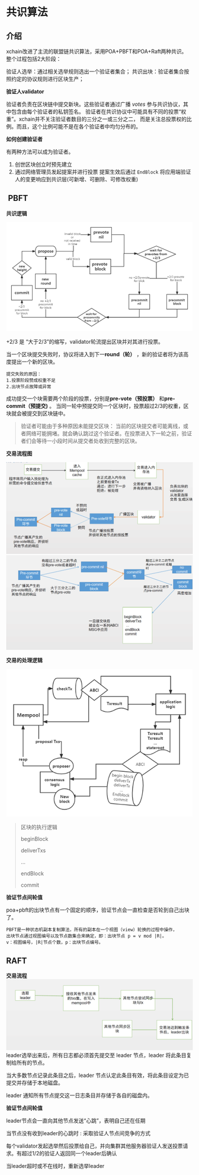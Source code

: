 # 共识算法


## 介绍
xchain改进了主流的联盟链共识算法，采用POA+PBFT和POA+Raft两种共识。
整个过程包括2大阶段：  

验证人选举：通过相关选举规则选出一个验证者集合；
共识出块：验证者集合按照约定的协议规则进行区块生产；

**验证人validator**

验证者负责在区块链中提交新块。这些验证者通过广播 *votes* 参与共识协议，其中包含由每个验证者的私钥签名。
验证者在共识协议中可能具有不同的投票“权重”。xchain并不关注验证者数目的三分之一或三分之二， 而是关注总投票权的比例。而且，这个比例可能不是在各个验证者中均匀分布的。

**如何创建验证者**

有两种方法可以成为验证者。

1.  创世区块创立时预先建立
2. 通过网络管理员发起提案并进行投票  提案生效后通过 `EndBlock`  将应用端验证人的变更响应到共识层(可新增、可删除、可修改权重)



##  PBFT

**共识逻辑**

![](picture/Consensuslogic2.png)

+2/3 是 “大于2/3”的缩写，validator轮流提出区块并对其进行投票。 

当一个区块提交失败时，协议将进入到下一**round（轮）** ，新的验证者将为该高度提出一个新的区块。 
```
提交失败的原因：
1.投票阶段赞成权重不足
2.出块节点故障或异常
```

成功提交一个块需要两个阶段的投票，分别是**pre-vote（预投票）** 和**pre-commit（预提交)** 。 当同一轮中预提交同一个区块时，投票超过2/3的权重，区块就会被提交到区块链中。

> 验证者可能由于多种原因未能提交区块： 当前的区块提交者可能离线，或者网络可能拥堵。就会确认跳过这个验证者。在投票进入下一轮之前，验证者们会等待一小段时间从提交者处收到完整的区块。

**交易流程图**

  
![](picture/flowchart1.png)
![](picture/flowchart2.png)
  
 
**交易的处理逻辑**

![](picture/Processinglogic2.png)

>区块的执行逻辑
>
>beginBlock 
>
>deliverTxs 
>
>  ...
>  
>endBlock 
>
>commit

**验证节点间轮值**

poa+pbft的出块节点有一个固定的顺序，验证节点会一直检查是否轮到自己出块了。
```
PBFT是一种状态机副本复制算法，所有的副本在一个视图（view）轮换的过程中操作，
出块节点通过视图编号以及节点数集合来确定，即：出块节点 p = v mod |R|。
v：视图编号，|R|节点个数，p：出块节点编号。
```

## RAFT

**交易流程**
![](picture/flowchart4.png)
leader选举出来后，所有日志都必须首先提交至 leader 节点，leader 将此条目复制给所有的节点。

当大多数节点记录此条目之后，leader 节点认定此条目有效，将此条目设定为已提交并存储于本地磁盘。

leader 通知所有节点提交这一日志条目并存储于各自的磁盘内。

**验证节点间轮值**

leader节点会一直向其他节点发送“心跳”，表明自己还在任期

当节点没有收到leader的心跳时 : 采取验证人节点间竞争的方式

每个validator发起选举然后投票给自己，并向集群其他服务器验证人发送投票请求。有超过1/2的验证人返回同一个leader后确认

当leader超时或不在线时，重新选举leader

